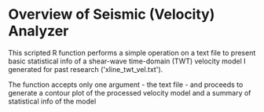 
# Overview of Seismic (Velocity) Analyzer

This scripted R function performs a simple operation
on a text file to present basic statistical info 
of a shear-wave time-domain (TWT) velocity model 
I generated for past research ('xline_twt_vel.txt').

The function accepts only one argument - the text file - 
and proceeds to generate a contour plot of the 
processed velocity model and a summary of statistical 
info of the model
